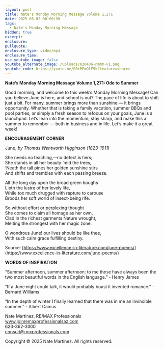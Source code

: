 ```yaml
---
layout: post
title: Nate's Monday Morning Message Volume 1,271
date: 2025-06-02 00:00:00
tags:
  - Nate's Monday Morning Message
hidden: true
excerpt:
enclosure:
pullquote:
enclosure_type: video/mp4
enclosure_time:
use_youtube_image: false
youtube_alternate_image: /uploads/020406-nmmm-v1.png
youtube_code: https://youtu.be/R0cPEmQlE5k?feature=shared
---
```

**Nate’s Monday Morning Message Volume 1,271: Ode to Summer**

Good morning, and welcome to this week’s Monday Morning Message! Can you believe June is here, and school is out? The pace of life is about to shift just a bit. For many, summer brings more than sunshine — it brings opportunity. Whether that is taking a family vacation, summer BBQs and pool parties, or simply a fresh season to refocus on your goals, June is a launchpad. Let’s lean into the momentum, stay sharp, and make this a summer to remember — both in business and in life. Let’s make it a great week!

**ENCOURAGEMENT CORNER**&nbsp;

June, *by Thomas Wentworth Higginson (1823-1911)*

She needs no teaching,—no defect is hers;<br>She stands in all her beauty ‘mid the trees,<br>‘Neath the tall pines her golden sunshine stirs<br>And shifts and trembles with each passing breeze.

All the long day upon the broad green boughs<br>Lieth the lustre of her lovely life,<br>While too much drugged with rapture to carouse<br>Broods her soft world of insect-being rife.

So without effort or perplexing thought<br>She comes to claim all homage as her own,<br>Clad in the richest garments Nature wrought,<br>Melting the strongest with her magic zone.

O wondrous June! our lives should be like thee,<br>With such calm grace fulfilling destiny.

Source: [https://www.excellence-in-literature.com/june-poems/](https://www.excellence-in-literature.com/june-poems/)

**WORDS OF INSPIRATION**

“Summer afternoon, summer afternoon; to me those have always been the two most beautiful words in the English language.” - Henry James

“If a June night could talk, it would probably boast it invented romance.” - Bernard Williams

“In the depth of winter I finally learned that there was in me an invincible summer.” - Albert Camus<br>

Nate Martinez, RE/MAX Professionals<br>www.joinremaxprofessionalsaz.com<br>623-362-3000<br>consult@rmxprofessionals.com

Copyright © 2025 Nate Martinez. All rights reserved.